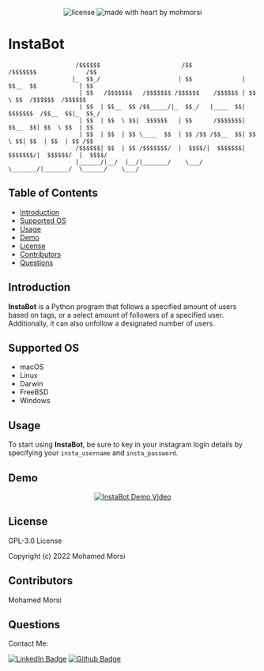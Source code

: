 <div align="center">

![license](https://img.shields.io/github/license/mohmorsi/Space-Byte?style=flat-square)
![made with heart by mohmorsi](https://img.shields.io/badge/made%20with%20%E2%9D%A4%EF%B8%8F%20by-mohmorsi-red?style=flat-square)
</div>

# InstaBot
                       /$$$$$$                       /$$               /$$$$$$$              /$$    
                      |_  $$_/                      | $$              | $$__  $$            | $$    
                        | $$   /$$$$$$$   /$$$$$$$ /$$$$$$    /$$$$$$ | $$  \ $$  /$$$$$$  /$$$$$$  
                        | $$  | $$__  $$ /$$_____/|_  $$_/   |____  $$| $$$$$$$  /$$__  $$|_  $$_/  
                        | $$  | $$  \ $$|  $$$$$$   | $$      /$$$$$$$| $$__  $$| $$  \ $$  | $$    
                        | $$  | $$  | $$ \____  $$  | $$ /$$ /$$__  $$| $$  \ $$| $$  | $$  | $$ /$$
                       /$$$$$$| $$  | $$ /$$$$$$$/  |  $$$$/|  $$$$$$$| $$$$$$$/|  $$$$$$/  |  $$$$/
                       |______/|__/  |__/|_______/    \___/   \_______/|_______/  \______/    \___/  
																																							

## Table of Contents
* [Introduction](#introduction)
* [Supported OS](#supported-os)
* [Usage](#usage)
* [Demo](#demo)
* [License](#license)
* [Contributors](#contributors)
* [Questions](#questions)

## Introduction
**InstaBot** is a Python program that follows a specified amount of users based on tags, or a select amount of followers of a specified user. Additionally, it can also unfollow a designated number of users.

## Supported OS
<ul>
<li> macOS </li>
<li> Linux </li>
<li> Darwin </li>
<li> FreeBSD </li>
<li> Windows </li>
</ul>

## Usage
To start using **InstaBot**, be sure to key in your instagram login details by specifying your `insta_username` and `insta_password`.

## Demo
<div align="center">
  
[![InstaBot Demo Video](https://img.youtube.com/vi/muT6VkLi2hQ/0.jpg)](https://www.youtube.com/watch?v=muT6VkLi2hQ)
</div>

## License
GPL-3.0 License

Copyright (c) 2022 Mohamed Morsi
## Contributors
Mohamed Morsi
## Questions
Contact Me:

[![LinkedIn Badge](https://img.shields.io/badge/LinkedIn-0077B5?style=for-the-badge&logo=linkedin&logoColor=white)](https://www.linkedin.com/in/mohamedammorsi)
[![Github Badge](https://img.shields.io/badge/Github-100000?style=for-the-badge&logo=github&logoColor=white)](https://www.github.com/mohmorsi)
